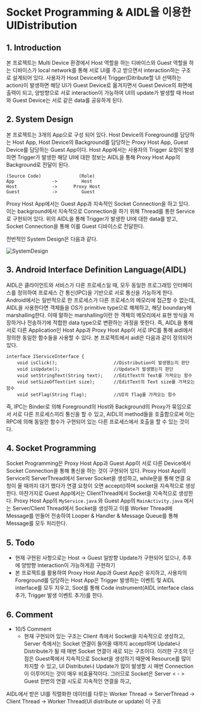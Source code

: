 # Socket Programming & AIDL을 이용한 UIDistribution

## 1. Introduction

본 프로젝트는 Multi Device 환경에서 Host 역할을 하는 디바이스와 Guest 역할을 하는 디바이스가 local network를 통해 
서로 UI를 주고 받으면서 interaction하는 구조로 설계되어 있다. 
사용자가 Host Device에서 Trigger(Ditribute할 UI 선택하는 action)이 발생하면 해당 UI가 Guest Device로 옮겨지면서 Guest Device의 화면에 출력이 되고, 양방향으로 
서로 interaction이 가능하여 UI의 update가 발생할 때 Host와 Guest Device는 서로 같은 data를 공유하게 된다.

## 2. System Design

본 프로젝트는 3개의 App으로 구성 되어 있다. Host Device의 Foreground를 담당하는 Host App, Host Device의 Background를 담당하는 Proxy Host App, Guest Device를 담당하는 Guest App이다.
Host App에서는 사용자의 Trigger 요청이 발생하면 Trigger가 발생한 해당 UI에 대한 정보는 AIDL을 통해 Proxy Host App의 Background로 전달이 된다.

    (Source Code)              (Role)
    App              ->         Host
    Host             ->      Proxy Host
    Guest            ->         Guest


Proxy Host App에서는 Guest App과 지속적인 Socket Connection을 하고 있다. 이는 background에서 지속적으로 Connection을 하기 위해 Thread를 통한 Service로 구현되어 있다.
위의 AIDL을 통해 Trigger가 발생한 UI에 대한 data를 받고, Socket Connection을 통해 이를 Guest 디바이스로 전달한다. 

전반적인 System Design은 다음과 같다.

![SystemDesign](https://user-images.githubusercontent.com/77181865/135754420-4d606383-ec8a-4164-ba0f-f72149a1cefc.png)


## 3. Android Interface Definition Language(AIDL)
AIDL은 클라이언트와 서비스가 다른 프로세스일 때, 모두 동일한 프로그래밍 인터페이스를 정의하여 프로세스 간 통신(IPC)을 기반으로 서로 통신을 가능하게 한다.  
Android에서는 일반적으로 한 프로세스가 다른 프로세스의 메모리에 접근할 수 없는데, AIDL을 사용한다면 객체들을 OS가 primitive type으로 해체하고, 해당 boundary에 marshalling한다.
이때 말하는 marshalling이란 한 객체의 메모리에서 표현 방식을 저장하거나 전송하기에 적합한 data type으로 변환하는 과정을 뜻한다. 즉, AIDL을 통해 서로 다른 Application인 Host App과
Proxy Host App이 서로 IPC를 통해 aidl에서 정의한 동일한 함수들을 사용할 수 있다. 본 프로젝트에서 aidl은 다음과 같이 정의되어 있다.

    interface IServiceInterface {
        void isClick();                     //Distribution이 발생했는지 판단
        void isUpdate();                    //Update가 발생했는지 판단
        void setStringText(String text);    //EditText의 Text를 가져오는 함수
        void setSizeOfText(int size);       //EditText의 Text size를 가져오는 함수
        void setFlag(String flag);          //UI의 flag를 가져오는 함수
  
즉, IPC는 Binder로 의해 Foreground의 Host와 Background의 Proxy가 묶임으로서 서로 다른 프로세스끼리 통신을 할 수 있고, AIDL의 method들을 호출함으로써 이는 RPC에 의해 동일한 함수가 구현되어 있는 다른 프로세스에서 호출을 할 수 있는 것이다.


## 4. Socket Programming
Socket Programming은 Proxy Host App과 Guest App이 서로 다른 Device에서 Socket Connection을 통해 통신을 하는 것이 구현되어 있다. Proxy Host App의 Service의 ServerThread에서 Server Socket을 생성하고,  while문을 통해 연결 요청이 올 때까지 대기 했다가 연결 요청이 오면 accept()하며 socket을 지속적으로 생성한다. 마찬가지로 Guest App에서는 ClientThread에서 Socket을 지속적으로 생성한다. 
Proxy Host App의 ```MyService.java``` 와 Guest App의 ```MainActivity.java``` 에서는 Server/Client Thread에서 Socket을 생성하고 이를 Worker Thread에 Message를 만들어 전송하여
Looper & Handler & Message Queue를 통해 Message를 모두 처리한다. 



## 5. Todo
- 현재 구현된 사항으로는 Host -> Guest 일방향 Update가 구현되어 있으나, 추후에 양방향 Interaction이 가능하게끔 구현하기
- 본 프로젝트를 활용하여 Proxy Host App과 Guest App은 유지하고, 사용자의 Foreground를 담당하는 Host App은 Trigger 발생하는 이벤트 및 AIDL interface를 모두 지우고, 
Soot를 통해 Code instrument(AIDL interface class 추가, Trigger 발생 이벤트 추가)를 한다.


## 6. Comment
- 10/5 Comment
    - 현재 구현되어 있는 구조는 Client 측에서 Socket을 지속적으로 생성하고, Server 측에서는 Socket 연결이 들어올 때까지 accept하며 Update나 Distribute가 될 때 매번 Socket 연결이 새로 되는 구조이다. 이러한 구조의 단점은 Guest쪽에서 지속적으로 Socket을 생성하기 때문에 Resource를 많이 차지할 수 있고, UI Distribute나 Update가 많이 발생할 시 매번 Connection이 이루어지는 것이 매우 비효율적이다. 그러므로 Socket은 Server < - > Guest 한번의 연결 시도로 지속적인 연결을 하고,

AIDL에서 받은 UI를 직렬화한 데이터를 다루는 Worker Thread  -> ServerThread -> Client Thread -> Worker Thread(UI distribute or update) 이 구조
